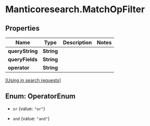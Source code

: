 # Manticoresearch.MatchOpFilter

## Properties

Name | Type | Description | Notes
------------ | ------------- | ------------- | -------------
**queryString** | **String** |  | 
**queryFields** | **String** |  | 
**operator** | **String** |  | 

[[Using in search requests]](SearchRequest.md#MatchOpFilter)




## Enum: OperatorEnum


* `or` (value: `"or"`)

* `and` (value: `"and"`)




